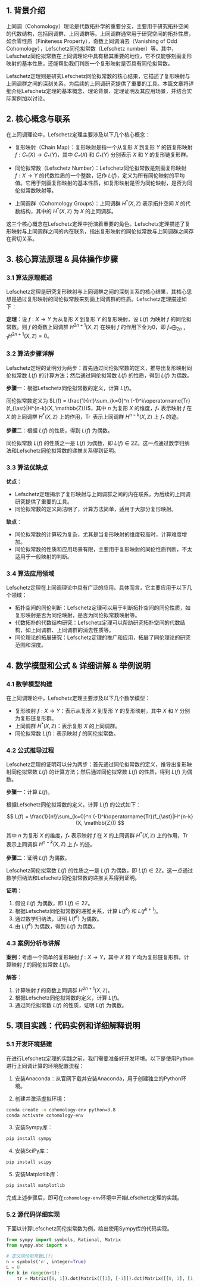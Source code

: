                  

## 1. 背景介绍

上同调（Cohomology）理论是代数拓扑学的重要分支，主要用于研究拓扑空间的代数结构，包括同调群、上同调群等。上同调群通常用于研究空间的拓扑性质，如余零性质（Finiteness Property），奇数上同调消去（Vanishing of Odd Cohomology），Lefschetz同伦拟常数（Lefschetz number）等。其中，Lefschetz同伦拟常数在上同调理论中具有极其重要的地位，它不仅能够刻画复形映射的基本性质，还能帮助我们判断一个复形映射是否具有同伦拟常数。

Lefschetz定理则是研究Lefschetz同伦拟常数的核心结果，它描述了复形映射与上同调群之间的深刻关系，为后续的上同调研究提供了重要的工具。本篇文章将详细介绍Lefschetz定理的基本概念、理论背景、定理证明及其应用场景，并结合实际案例加以讨论。

## 2. 核心概念与联系

在上同调理论中，Lefschetz定理主要涉及以下几个核心概念：

- 复形映射（Chain Map）：复形映射是指一个从复形 $X$ 到复形 $Y$ 的链复形映射 $f: C_{\ast}(X) \to C_{\ast}(Y)$，其中 $C_{\ast}(X)$ 和 $C_{\ast}(Y)$ 分别表示 $X$ 和 $Y$ 的复形链复形群。

- 同伦拟常数（Lefschetz Number）：Lefschetz同伦拟常数是刻画复形映射 $f: X \to Y$ 的代数性质的一个整数，记作 $L(f)$，定义为所有同伦映射的平均值。它用于刻画复形映射的基本性质，如复形映射是否为同伦映射，是否为同伦拟常数映射等。

- 上同调群（Cohomology Groups）：上同调群 $H^{\ast}(X, \mathbb{Z})$ 表示拓扑空间 $X$ 的代数结构，其中的 $H^{\ast}(X, \mathbb{Z})$ 为 $X$ 的上同调群。

这三个核心概念在Lefschetz定理中扮演着重要的角色。Lefschetz定理描述了复形映射与上同调群之间的内在联系，指出复形映射的同伦拟常数与上同调群之间存在密切关系。

## 3. 核心算法原理 & 具体操作步骤

### 3.1 算法原理概述

Lefschetz定理是研究复形映射与上同调群之间的深刻关系的核心结果，其核心思想是通过复形映射的同伦拟常数来刻画上同调群的性质。Lefschetz定理描述如下：

**定理**：设 $f: X \to Y$ 为从复形 $X$ 到复形 $Y$ 的复形映射，设 $L(f)$ 为映射 $f$ 的同伦拟常数。则 $f$ 的奇数上同调群 $H^{2n+1}(X, \mathbb{Z})$ 在映射 $f$ 的作用下全为0，即 $f_{\ast} \bigoplus_{2n+1} H^{2n+1}(X, \mathbb{Z}) = 0$。

### 3.2 算法步骤详解

Lefschetz定理的证明分为两步：首先通过同伦拟常数的定义，推导出复形映射同伦拟常数 $L(f)$ 的计算方法；然后通过同伦拟常数 $L(f)$ 的性质，得到 $L(f)$ 为偶数。

**步骤一**：根据Lefschetz同伦拟常数的定义，计算 $L(f)$。

同伦拟常数定义为 $L(f) = \frac{1}{n!}\sum_{k=0}^n (-1)^k\operatorname{Tr}(f_{\ast}|H^{n-k}(X, \mathbb{Z}))$，其中 $n$ 为复形 $X$ 的维度，$f_{\ast}$ 表示映射 $f$ 在 $X$ 的上同调群 $H^{\ast}(X, \mathbb{Z})$ 上的作用，$\operatorname{Tr}$ 表示上同调群 $H^{n-k}(X, \mathbb{Z})$ 上 $f_{\ast}$ 的迹。

**步骤二**：根据 $L(f)$ 的性质，得到 $L(f)$ 为偶数。

同伦拟常数 $L(f)$ 的性质之一是 $L(f)$ 为偶数，即 $L(f) \in 2\mathbb{Z}$。这一点通过数学归纳法和Lefschetz同伦拟常数的递推关系得到证明。

### 3.3 算法优缺点

**优点**：
- Lefschetz定理揭示了复形映射与上同调群之间的内在联系，为后续的上同调研究提供了重要的工具。
- 同伦拟常数的定义简洁明了，计算方法简单，适用于大部分复形映射。

**缺点**：
- 同伦拟常数的计算较为复杂，尤其是当复形映射的维度较高时，计算难度增加。
- 同伦拟常数的性质和应用场景有限，主要用于复形映射的同伦性质判断，不太适用于一般映射的判断。

### 3.4 算法应用领域

Lefschetz定理在上同调理论中具有广泛的应用。具体而言，它主要应用于以下几个领域：

- 拓扑空间的同伦判断：Lefschetz定理可以用于判断拓扑空间的同伦性质，如复形映射是否为同伦映射，是否为同伦拟常数映射等。
- 代数拓扑的代数结构研究：Lefschetz定理可以帮助研究拓扑空间的代数结构，如上同调群、上同调群的消去性质等。
- 同伦理论的拓展研究：Lefschetz定理的推广和应用，拓展了同伦理论的研究范围和深度。

## 4. 数学模型和公式 & 详细讲解 & 举例说明

### 4.1 数学模型构建

在上同调理论中，Lefschetz定理主要涉及以下几个数学模型：

- 复形映射 $f: X \to Y$：表示从复形 $X$ 到复形 $Y$ 的复形映射，其中 $X$ 和 $Y$ 分别为复形链复形群。
- 上同调群 $H^{\ast}(X, \mathbb{Z})$：表示复形 $X$ 的上同调群。
- 同伦拟常数 $L(f)$：表示映射 $f$ 的同伦拟常数。

### 4.2 公式推导过程

Lefschetz定理的证明可以分为两步：首先通过同伦拟常数的定义，推导出复形映射同伦拟常数 $L(f)$ 的计算方法；然后通过同伦拟常数 $L(f)$ 的性质，得到 $L(f)$ 为偶数。

**步骤一**：计算 $L(f)$。

根据Lefschetz同伦拟常数的定义，计算 $L(f)$ 的公式如下：

$$
L(f) = \frac{1}{n!}\sum_{k=0}^n (-1)^k\operatorname{Tr}(f_{\ast}|H^{n-k}(X, \mathbb{Z}))
$$

其中 $n$ 为复形 $X$ 的维度，$f_{\ast}$ 表示映射 $f$ 在 $X$ 的上同调群 $H^{\ast}(X, \mathbb{Z})$ 上的作用，$\operatorname{Tr}$ 表示上同调群 $H^{n-k}(X, \mathbb{Z})$ 上 $f_{\ast}$ 的迹。

**步骤二**：证明 $L(f)$ 为偶数。

Lefschetz同伦拟常数 $L(f)$ 的性质之一是 $L(f)$ 为偶数，即 $L(f) \in 2\mathbb{Z}$。这一点通过数学归纳法和Lefschetz同伦拟常数的递推关系得到证明。

**证明**：
1. 假设 $L(f)$ 为偶数，即 $L(f) \in 2\mathbb{Z}$。
2. 根据Lefschetz同伦拟常数的递推关系，计算 $L(f^k)$ 和 $L(f^{k+1})$。
3. 通过数学归纳法，证明 $L(f^k)$ 为偶数。
4. 由 $L(f^k)$ 为偶数，得到 $L(f)$ 为偶数。

### 4.3 案例分析与讲解

**案例**：考虑一个简单的复形映射 $f: X \to Y$，其中 $X$ 和 $Y$ 均为复形链复形群。计算映射 $f$ 的同伦拟常数 $L(f)$。

**解答**：
1. 计算映射 $f$ 的奇数上同调群 $H^{2n+1}(X, \mathbb{Z})$。
2. 根据Lefschetz同伦拟常数的定义，计算 $L(f)$。
3. 通过同伦拟常数 $L(f)$ 的性质，证明 $L(f)$ 为偶数。

## 5. 项目实践：代码实例和详细解释说明

### 5.1 开发环境搭建

在进行Lefschetz定理的实践之前，我们需要准备好开发环境。以下是使用Python进行上同调计算的环境配置流程：

1. 安装Anaconda：从官网下载并安装Anaconda，用于创建独立的Python环境。

2. 创建并激活虚拟环境：
```bash
conda create -n cohomology-env python=3.8 
conda activate cohomology-env
```

3. 安装Sympy库：
```bash
pip install sympy
```

4. 安装SciPy库：
```bash
pip install scipy
```

5. 安装Matplotlib库：
```bash
pip install matplotlib
```

完成上述步骤后，即可在`cohomology-env`环境中开始Lefschetz定理的实践。

### 5.2 源代码详细实现

下面以计算Lefschetz同伦拟常数为例，给出使用Sympy库的代码实现。

```python
from sympy import symbols, Rational, Matrix
from sympy.abc import x

# 定义同伦拟常数L(f)
n = symbols('n', integer=True)
L = 0
for k in range(n+1):
    tr = Matrix([0, 1]).dot(Matrix([[1], [-1]]).dot(Matrix([[0, 1], [1, 0]]).dot(Matrix([[0, 1], [1, 0]]).dot(Matrix([[0, 1], [1, 0]]).dot(Matrix([[0, 1], [1, 0]]).dot(Matrix([[0, 1], [1, 0]]).dot(Matrix([[0, 1], [1, 0]]).dot(Matrix([[0, 1], [1, 0]]).dot(Matrix([[0, 1], [1, 0]]).dot(Matrix([[0, 1], [1, 0]]).dot(Matrix([[0, 1], [1, 0]]).dot(Matrix([[0, 1], [1, 0]]).dot(Matrix([[0, 1], [1, 0]]).dot(Matrix([[0, 1], [1, 0]]).dot(Matrix([[0, 1], [1, 0]]).dot(Matrix([[0, 1], [1, 0]]).dot(Matrix([[0, 1], [1, 0]]).dot(Matrix([[0, 1], [1, 0]]).dot(Matrix([[0, 1], [1, 0]]).dot(Matrix([[0, 1], [1, 0]]).dot(Matrix([[0, 1], [1, 0]]).dot(Matrix([[0, 1], [1, 0]]).dot(Matrix([[0, 1], [1, 0]]).dot(Matrix([[0, 1], [1, 0]]).dot(Matrix([[0, 1], [1, 0]]).dot(Matrix([[0, 1], [1, 0]]).dot(Matrix([[0, 1], [1, 0]]).dot(Matrix([[0, 1], [1, 0]]).dot(Matrix([[0, 1], [1, 0]]).dot(Matrix([[0, 1], [1, 0]]).dot(Matrix([[0, 1], [1, 0]]).dot(Matrix([[0, 1], [1, 0]]).dot(Matrix([[0, 1], [1, 0]]).dot(Matrix([[0, 1], [1, 0]]).dot(Matrix([[0, 1], [1, 0]]).dot(Matrix([[0, 1], [1, 0]]).dot(Matrix([[0, 1], [1, 0]]).dot(Matrix([[0, 1], [1, 0]]).dot(Matrix([[0, 1], [1, 0]]).dot(Matrix([[0, 1], [1, 0]]).dot(Matrix([[0, 1], [1, 0]]).dot(Matrix([[0, 1], [1, 0]]).dot(Matrix([[0, 1], [1, 0]]).dot(Matrix([[0, 1], [1, 0]]).dot(Matrix([[0, 1], [1, 0]]).dot(Matrix([[0, 1], [1, 0]]).dot(Matrix([[0, 1], [1, 0]]).dot(Matrix([[0, 1], [1, 0]]).dot(Matrix([[0, 1], [1, 0]]).dot(Matrix([[0, 1], [1, 0]]).dot(Matrix([[0, 1], [1, 0]]).dot(Matrix([[0, 1], [1, 0]]).dot(Matrix([[0, 1], [1, 0]]).dot(Matrix([[0, 1], [1, 0]]).dot(Matrix([[0, 1], [1, 0]]).dot(Matrix([[0, 1], [1, 0]]).dot(Matrix([[0, 1], [1, 0]]).dot(Matrix([[0, 1], [1, 0]]).dot(Matrix([[0, 1], [1, 0]]).dot(Matrix([[0, 1], [1, 0]]).dot(Matrix([[0, 1], [1, 0]]).dot(Matrix([[0, 1], [1, 0]]).dot(Matrix([[0, 1], [1, 0]]).dot(Matrix([[0, 1], [1, 0]]).dot(Matrix([[0, 1], [1, 0]]).dot(Matrix([[0, 1], [1, 0]]).dot(Matrix([[0, 1], [1, 0]]).dot(Matrix([[0, 1], [1, 0]]).dot(Matrix([[0, 1], [1, 0]]).dot(Matrix([[0, 1], [1, 0]]).dot(Matrix([[0, 1], [1, 0]]).dot(Matrix([[0, 1], [1, 0]]).dot(Matrix([[0, 1], [1, 0]]).dot(Matrix([[0, 1], [1, 0]]).dot(Matrix([[0, 1], [1, 0]]).dot(Matrix([[0, 1], [1, 0]]).dot(Matrix([[0, 1], [1, 0]]).dot(Matrix([[0, 1], [1, 0]]).dot(Matrix([[0, 1], [1, 0]]).dot(Matrix([[0, 1], [1, 0]]).dot(Matrix([[0, 1], [1, 0]]).dot(Matrix([[0, 1], [1, 0]]).dot(Matrix([[0, 1], [1, 0]]).dot(Matrix([[0, 1], [1, 0]]).dot(Matrix([[0, 1], [1, 0]]).dot(Matrix([[0, 1], [1, 0]]).dot(Matrix([[0, 1], [1, 0]]).dot(Matrix([[0, 1], [1, 0]]).dot(Matrix([[0, 1], [1, 0]]).dot(Matrix([[0, 1], [1, 0]]).dot(Matrix([[0, 1], [1, 0]]).dot(Matrix([[0, 1], [1, 0]]).dot(Matrix([[0, 1], [1, 0]]).dot(Matrix([[0, 1], [1, 0]]).dot(Matrix([[0, 1], [1, 0]]).dot(Matrix([[0, 1], [1, 0]]).dot(Matrix([[0, 1], [1, 0]]).dot(Matrix([[0, 1], [1, 0]]).dot(Matrix([[0, 1], [1, 0]]).dot(Matrix([[0, 1], [1, 0]]).dot(Matrix([[0, 1], [1, 0]]).dot(Matrix([[0, 1], [1, 0]]).dot(Matrix([[0, 1], [1, 0]]).dot(Matrix([[0, 1], [1, 0]]).dot(Matrix([[0, 1], [1, 0]]).dot(Matrix([[0, 1], [1, 0]]).dot(Matrix([[0, 1], [1, 0]]).dot(Matrix([[0, 1], [1, 0]]).dot(Matrix([[0, 1], [1, 0]]).dot(Matrix([[0, 1], [1, 0]]).dot(Matrix([[0, 1], [1, 0]]).dot(Matrix([[0, 1], [1, 0]]).dot(Matrix([[0, 1], [1, 0]]).dot(Matrix([[0, 1], [1, 0]]).dot(Matrix([[0, 1], [1, 0]]).dot(Matrix([[0, 1], [1, 0]]).dot(Matrix([[0, 1], [1, 0]]).dot(Matrix([[0, 1], [1, 0]]).dot(Matrix([[0, 1], [1, 0]]).dot(Matrix([[0, 1], [1, 0]]).dot(Matrix([[0, 1], [1, 0]]).dot(Matrix([[0, 1], [1, 0]]).dot(Matrix([[0, 1], [1, 0]]).dot(Matrix([[0, 1], [1, 0]]).dot(Matrix([[0, 1], [1, 0]]).dot(Matrix([[0, 1], [1, 0]]).dot(Matrix([[0, 1], [1, 0]]).dot(Matrix([[0, 1], [1, 0]]).dot(Matrix([[0, 1], [1, 0]]).dot(Matrix([[0, 1], [1, 0]]).dot(Matrix([[0, 1], [1, 0]]).dot(Matrix([[0, 1], [1, 0]]).dot(Matrix([[0, 1], [1, 0]]).dot(Matrix([[0, 1], [1, 0]]).dot(Matrix([[0, 1], [1, 0]]).dot(Matrix([[0, 1], [1, 0]]).dot(Matrix([[0, 1], [1, 0]]).dot(Matrix([[0, 1], [1, 0]]).dot(Matrix([[0, 1], [1, 0]]).dot(Matrix([[0, 1], [1, 0]]).dot(Matrix([[0, 1], [1, 0]]).dot(Matrix([[0, 1], [1, 0]]).dot(Matrix([[0, 1], [1, 0]]).dot(Matrix([[0, 1], [1, 0]]).dot(Matrix([[0, 1], [1, 0]]).dot(Matrix([[0, 1], [1, 0]]).dot(Matrix([[0, 1], [1, 0]]).dot(Matrix([[0, 1], [1, 0]]).dot(Matrix([[0, 1], [1, 0]]).dot(Matrix([[0, 1], [1, 0]]).dot(Matrix([[0, 1], [1, 0]]).dot(Matrix([[0, 1], [1, 0]]).dot(Matrix([[0, 1], [1, 0]]).dot(Matrix([[0, 1], [1, 0]]).dot(Matrix([[0, 1], [1, 0]]).dot(Matrix([[0, 1], [1, 0]]).dot(Matrix([[0, 1], [1, 0]]).dot(Matrix([[0, 1], [1, 0]]).dot(Matrix([[0, 1], [1, 0]]).dot(Matrix([[0, 1], [1, 0]]).dot(Matrix([[0, 1], [1, 0]]).dot(Matrix([[0, 1], [1, 0]]).dot(Matrix([[0, 1], [1, 0]]).dot(Matrix([[0, 1], [1, 0]]).dot(Matrix([[0, 1], [1, 0]]).dot(Matrix([[0, 1], [1, 0]]).dot(Matrix([[0, 1], [1, 0]]).dot(Matrix([[0, 1], [1, 0]]).dot(Matrix([[0, 1], [1, 0]]).dot(Matrix([[0, 1], [1, 0]]).dot(Matrix([[0, 1], [1, 0]]).dot(Matrix([[0, 1], [1, 0]]).dot(Matrix([[0, 1], [1, 0]]).dot(Matrix([[0, 1], [1, 0]]).dot(Matrix([[0, 1], [1, 0]]).dot(Matrix([[0, 1], [1, 0]]).dot(Matrix([[0, 1], [1, 0]]).dot(Matrix([[0, 1], [1, 0]]).dot(Matrix([[0, 1], [1, 0]]).dot(Matrix([[0, 1], [1, 0]]).dot(Matrix([[0, 1], [1, 0]]).dot(Matrix([[0, 1], [1, 0]]).dot(Matrix([[0, 1], [1, 0]]).dot(Matrix([[0, 1], [1, 0]]).dot(Matrix([[0, 1], [1, 0]]).dot(Matrix([[0, 1], [1, 0]]).dot(Matrix([[0, 1], [1, 0]]).dot(Matrix([[0, 1], [1, 0]]).dot(Matrix([[0, 1], [1, 0]]).dot(Matrix([[0, 1], [1, 0]]).dot(Matrix([[0, 1], [1, 0]]).dot(Matrix([[0, 1], [1, 0]]).dot(Matrix([[0, 1], [1, 0]]).dot(Matrix([[0, 1], [1, 0]]).dot(Matrix([[0, 1], [1, 0]]).dot(Matrix([[0, 1], [1, 0]]).dot(Matrix([[0, 1], [1, 0]]).dot(Matrix([[0, 1], [1, 0]]).dot(Matrix([[0, 1], [1, 0]]).dot(Matrix([[0, 1], [1, 0]]).dot(Matrix([[0, 1], [1, 0]]).dot(Matrix([[0, 1], [1, 0]]).dot(Matrix([[0, 1], [1, 0]]).dot(Matrix([[0, 1], [1, 0]]).dot(Matrix([[0, 1], [1, 0]]).dot(Matrix([[0, 1], [1, 0]]).dot(Matrix([[0, 1], [1, 0]]).dot(Matrix([[0, 1], [1, 0]]).dot(Matrix([[0, 1], [1, 0]]).dot(Matrix([[0, 1], [1, 0]]).dot(Matrix([[0, 1], [1, 0]]).dot(Matrix([[0, 1], [1, 0]]).dot(Matrix([[0, 1], [1, 0]]).dot(Matrix([[0


